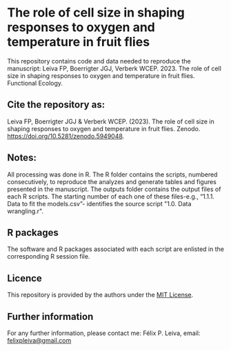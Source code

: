 # The role of cell size in shaping responses to oxygen and temperature in fruit flies
 
This repository contains code and data needed to reproduce the manuscript: Leiva FP, Boerrigter JGJ, Verberk WCEP. 2023. The role of cell size in shaping responses to oxygen and temperature in fruit flies. Functional Ecology.

## Cite the repository as: 

Leiva FP, Boerrigter JGJ & Verberk WCEP. (2023). The role of cell size in shaping responses to oxygen and temperature in fruit flies. Zenodo. https://doi.org/10.5281/zenodo.5949048.


## Notes:
All processing was done in R. The R folder contains the scripts, numbered consecutively, to reproduce the analyzes and generate tables and figures presented in the manuscript. The outputs folder contains the output files of each R scripts. The starting number of each one of these files-e.g., “1.1.1. Data to fit the models.csv”- identifies the source script "1.0. Data wrangling.r".  

## R packages
The software and R packages associated with each script are enlisted in the corresponding R session file.

## Licence
This repository is provided by the authors under the [MIT License](https://opensource.org/licenses/MIT).

## Further information
For any further information, please contact me: Félix P. Leiva, email: felixpleiva@gmail.com 
